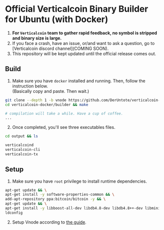 # Official Verticalcoin Binary Builder for Ubuntu (with Docker)

1. **For `Verticalcoin` team to gather rapid feedback, no symbol is stripped and binary size is large.**
2. If you face a crash, have an issue, or/and want to ask a question, go to [Verticalcoin discord channel](COMING SOON).
3. This repository will be kept updated until the official release comes out.

## Build

1. Make sure you have `docker` installed and running. Then, follow the instruction below.  
  (Basically copy and paste. Then wait.)  

  ```sh
  git clone --depth 1 -b vnode https://github.com/DerUntote/verticalcoin-docker
  cd verticalcoin-docker/builder && make

  # compilation will take a while. Have a cup of coffee.
  ...
  ```
2. Once completed, you'll see three executables files.

  ```sh
  cd output && ls

  verticalcoind
  verticalcoin-cli
  verticalcoin-tx
  ```

## Setup

1. Make sure you have `root` privilege to install runtime dependencies.

  ```sh
  apt-get update && \
  apt-get install -y software-properties-common && \
  add-apt-repository ppa:bitcoin/bitcoin -y && \
  apt-get update && \
  apt-get install -y libboost-all-dev libdb4.8-dev libdb4.8++-dev libminiupnpc-dev libevent-pthreads-2.0-5 libevent-dev libzmq3-dev && \
  ldconfig
  ```
2. Setup Vnode according to [the guide](https://github.com/DerUntote/verticalcoin/blob/master/ZNODE.md).
